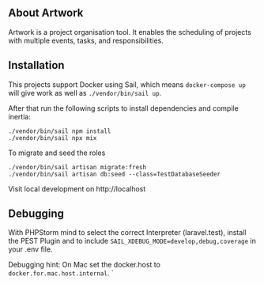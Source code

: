 
## About Artwork

Artwork is a project organisation tool. 
It enables the scheduling of projects with multiple events, tasks, and responsibilities. 

## Installation

This projects support Docker using Sail, which means `docker-compose up` will give work as well
as `./vendor/bin/sail up`.

After that run the following scripts to install dependencies and compile inertia:

```
./vendor/bin/sail npm install
./vendor/bin/sail npx mix
```

To migrate and seed the roles

```
./vendor/bin/sail artisan migrate:fresh
./vendor/bin/sail artisan db:seed --class=TestDatabaseSeeder
```

Visit local development on http://localhost 

## Debugging

With PHPStorm mind to select the correct Interpreter (laravel.test), install the PEST Plugin and to include 
`SAIL_XDEBUG_MODE=develop,debug,coverage` in your .env file. 

Debugging hint: On Mac set the docker.host to `docker.for.mac.host.internal`. 
`
